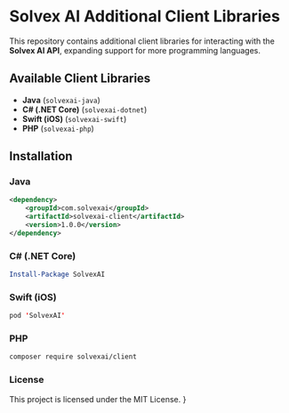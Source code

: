 # Solvex AI Additional Client Libraries

This repository contains additional client libraries for interacting with the **Solvex AI API**, expanding support for more programming languages.

## Available Client Libraries
- **Java** (`solvexai-java`)
- **C# (.NET Core)** (`solvexai-dotnet`)
- **Swift (iOS)** (`solvexai-swift`)
- **PHP** (`solvexai-php`)

## Installation

### Java
```xml
<dependency>
    <groupId>com.solvexai</groupId>
    <artifactId>solvexai-client</artifactId>
    <version>1.0.0</version>
</dependency>
```
### C# (.NET Core)
``` powershell
Install-Package SolvexAI
```
### Swift (iOS)
```swift
pod 'SolvexAI'
```
### PHP
```bash
composer require solvexai/client
```
### License
This project is licensed under the MIT License.
}
